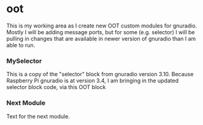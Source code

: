 # oot
This is my working area as I create new OOT custom modules for gnuradio.
Mostly I will be adding message ports, but for some (e.g. selector) I will be pulling in changes that are available in newer version of gnuradio than I am able to run.

<h3>
  MySelector
</h3>
<p>
  This is a copy of the "selector" block from gnuradio version 3.10.
  Because Raspberry Pi gnuradio is at version 3.4, I am bringing in the updated selector block code, via this OOT block
</p>
<h3>
  Next Module
</h3>
<p>
  Text for the next module.
</p>
